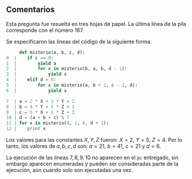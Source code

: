 ## Comentarios
Esta pregunta fue resuelta en tres hojas de papel. La última línea de la pila corresponde con el número 167.

Se especificaron las líneas del código de la siguiente forma:

```Python
     def misterio(a, b, c, d):
0  |    if c == 0:
1  |        yield a
2  |        for x in misterio(b, a, b, d - 1):
3  |            yield x
4  |    elif d > 0:
5  |        for x in misterio(a, b + 1, c - 1, d):
6  |            yield x

7  | a = 2 * X + 3 * Y + 2
8  | b = 4 * Y + 5 * Z + 1
9  | c = 5 * X + 2 * Z + 3
10 | d = (a + b + c) % 7
11 | for x in misterio(0, 1, 0, d + 1):
12 |    print x
```

Los valores para las constantes $X,Y,Z$ fueron: $X = 2$, $Y = 5$, $Z = 4$. Por lo tanto, los valores de $a,b,c,d$ son: $a = 21$, $b=41$, $c=21$ y $d = 6$.

La ejecución de las líneas $7,8,9,10$ no aparecen en el `pc` entregado, sin embargo aparecen enumeradas y pueden ser consideradas parte de la ejecución, aún cuando solo son ejecutadas una vez.